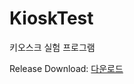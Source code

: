 # KioskTest

키오스크 실험 프로그램

Release Download: [다운로드](https://github.com/ysb06/KioskTest/releases/tag/v1.0.1)
